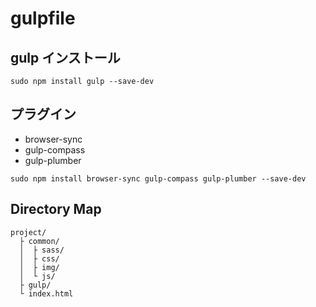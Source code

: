 # gulpfile

## gulp インストール

```
sudo npm install gulp --save-dev
```

## プラグイン

+ browser-sync
+ gulp-compass
+ gulp-plumber

```
sudo npm install browser-sync gulp-compass gulp-plumber --save-dev
```


## Directory Map

```
project/
  ├ common/
  │  ├ sass/
  │  ├ css/
  │  ├ img/
  │  └ js/
  ├ gulp/
  └ index.html
```
